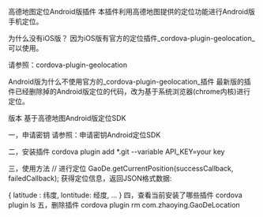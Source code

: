 高德地图定位Android版插件
本插件利用高德地图提供的定位功能进行Android版手机定位。

为什么没有iOS版？
因为iOS版有官方的定位插件_cordova-plugin-geolocation_可以使用。

请参照：cordova-plugin-geolocation

Android版为什么不使用官方的_cordova-plugin-geolocation_插件
最新版的插件已经删除掉的Android版定位的代码，改为基于系统浏览器(chrome内核)进行定位。

版本
基于高德地图Android版定位SDK

一，申请密钥
请参照：申请密钥Android定位SDK

二，安装插件
cordova plugin add *.git --variable API_KEY=your key

三，使用方法
// 进行定位
GaoDe.getCurrentPosition(successCallback, failedCallback);
获得定位信息，返回JSON格式数据:

{
  latitude : 纬度,
  lontitude: 经度,
  ...
}
四，查看当前安装了哪些插件
cordova plugin ls
五，删除插件
cordova plugin rm com.zhaoying.GaoDeLocation